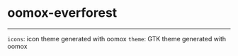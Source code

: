# oomox-everforest

---

`icons`: icon theme generated with oomox
`theme`: GTK theme generated with oomox
